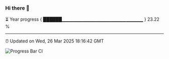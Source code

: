 ### Hi there 👋

⏳ Year progress { ██████▁▁▁▁▁▁▁▁▁▁▁▁▁▁▁▁▁▁▁▁▁▁▁▁ } 23.22 %

---

⏰ Updated on Wed, 26 Mar 2025 18:16:42 GMT

![Progress Bar CI](https://github.com/code-lakshay/GitHub-Actions-Demo/workflows/Progress%20Bar%20CI/badge.svg)
